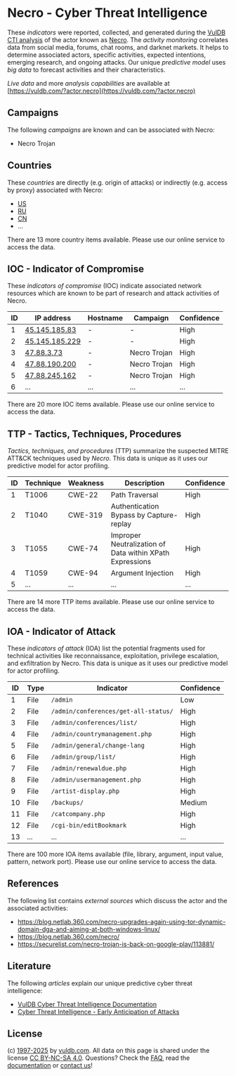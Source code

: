 # Necro - Cyber Threat Intelligence

These _indicators_ were reported, collected, and generated during the [VulDB CTI analysis](https://vuldb.com/?kb.cti) of the actor known as [Necro](https://vuldb.com/?actor.necro). The _activity monitoring_ correlates data from social media, forums, chat rooms, and darknet markets. It helps to determine associated actors, specific activities, expected intentions, emerging research, and ongoing attacks. Our unique _predictive model_ uses _big data_ to forecast activities and their characteristics.

_Live data_ and more _analysis capabilities_ are available at [https://vuldb.com/?actor.necro](https://vuldb.com/?actor.necro)

## Campaigns

The following _campaigns_ are known and can be associated with Necro:

* Necro Trojan

## Countries

These _countries_ are directly (e.g. origin of attacks) or indirectly (e.g. access by proxy) associated with Necro:

* [US](https://vuldb.com/?country.us)
* [RU](https://vuldb.com/?country.ru)
* [CN](https://vuldb.com/?country.cn)
* ...

There are 13 more country items available. Please use our online service to access the data.

## IOC - Indicator of Compromise

These _indicators of compromise_ (IOC) indicate associated network resources which are known to be part of research and attack activities of Necro.

ID | IP address | Hostname | Campaign | Confidence
-- | ---------- | -------- | -------- | ----------
1 | [45.145.185.83](https://vuldb.com/?ip.45.145.185.83) | - | - | High
2 | [45.145.185.229](https://vuldb.com/?ip.45.145.185.229) | - | - | High
3 | [47.88.3.73](https://vuldb.com/?ip.47.88.3.73) | - | Necro Trojan | High
4 | [47.88.190.200](https://vuldb.com/?ip.47.88.190.200) | - | Necro Trojan | High
5 | [47.88.245.162](https://vuldb.com/?ip.47.88.245.162) | - | Necro Trojan | High
6 | ... | ... | ... | ...

There are 20 more IOC items available. Please use our online service to access the data.

## TTP - Tactics, Techniques, Procedures

_Tactics, techniques, and procedures_ (TTP) summarize the suspected MITRE ATT&CK techniques used by _Necro_. This data is unique as it uses our predictive model for actor profiling.

ID | Technique | Weakness | Description | Confidence
-- | --------- | -------- | ----------- | ----------
1 | T1006 | CWE-22 | Path Traversal | High
2 | T1040 | CWE-319 | Authentication Bypass by Capture-replay | High
3 | T1055 | CWE-74 | Improper Neutralization of Data within XPath Expressions | High
4 | T1059 | CWE-94 | Argument Injection | High
5 | ... | ... | ... | ...

There are 14 more TTP items available. Please use our online service to access the data.

## IOA - Indicator of Attack

These _indicators of attack_ (IOA) list the potential fragments used for technical activities like reconnaissance, exploitation, privilege escalation, and exfiltration by Necro. This data is unique as it uses our predictive model for actor profiling.

ID | Type | Indicator | Confidence
-- | ---- | --------- | ----------
1 | File | `/admin` | Low
2 | File | `/admin/conferences/get-all-status/` | High
3 | File | `/admin/conferences/list/` | High
4 | File | `/admin/countrymanagement.php` | High
5 | File | `/admin/general/change-lang` | High
6 | File | `/admin/group/list/` | High
7 | File | `/admin/renewaldue.php` | High
8 | File | `/admin/usermanagement.php` | High
9 | File | `/artist-display.php` | High
10 | File | `/backups/` | Medium
11 | File | `/catcompany.php` | High
12 | File | `/cgi-bin/editBookmark` | High
13 | ... | ... | ...

There are 100 more IOA items available (file, library, argument, input value, pattern, network port). Please use our online service to access the data.

## References

The following list contains _external sources_ which discuss the actor and the associated activities:

* https://blog.netlab.360.com/necro-upgrades-again-using-tor-dynamic-domain-dga-and-aiming-at-both-windows-linux/
* https://blog.netlab.360.com/necro/
* https://securelist.com/necro-trojan-is-back-on-google-play/113881/

## Literature

The following _articles_ explain our unique predictive cyber threat intelligence:

* [VulDB Cyber Threat Intelligence Documentation](https://vuldb.com/?kb.cti)
* [Cyber Threat Intelligence - Early Anticipation of Attacks](https://www.scip.ch/en/?labs.20201022)

## License

(c) [1997-2025](https://vuldb.com/?kb.changelog) by [vuldb.com](https://vuldb.com/?kb.about). All data on this page is shared under the license [CC BY-NC-SA 4.0](https://creativecommons.org/licenses/by-nc-sa/4.0/). Questions? Check the [FAQ](https://vuldb.com/?kb.faq), read the [documentation](https://vuldb.com/?kb) or [contact us](https://vuldb.com/?contact)!
